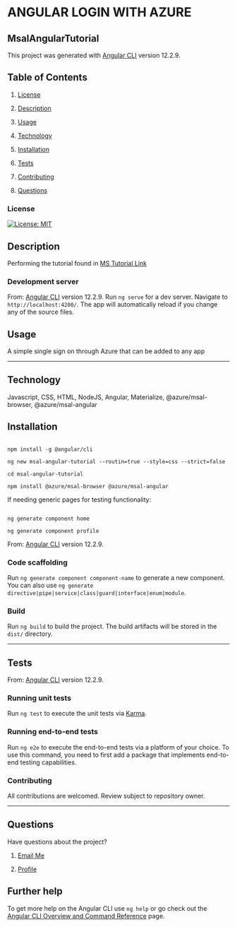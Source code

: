 # ANGULAR LOGIN WITH AZURE

## MsalAngularTutorial

This project was generated with [Angular CLI](https://github.com/angular/angular-cli) version 12.2.9.

## Table of Contents

1. [License](#License)

2. [Description](#Description)

3. [Usage](#Usage)

4. [Technology](#Technology)

5. [Installation](#Installation)

6. [Tests](#Tests)

7. [Contributing](#Contributing)

8. [Questions](#Questions)

### License

[![License: MIT](https://img.shields.io/badge/License-MIT-yellow.svg)](https://opensource.org/licenses/MIT)

## Description

Performing the tutorial found in [MS Tutorial Link](https://docs.microsoft.com/en-us/azure/active-directory/develop/tutorial-v2-angular-auth-code)

### Development server

From: [Angular CLI](https://github.com/angular/angular-cli) version 12.2.9.
Run `ng serve` for a dev server. Navigate to `http://localhost:4200/`. The app will automatically reload if you change any of the source files. 

## Usage

A simple single sign on through Azure that can be added to any app

_ _ _ _

## Technology

Javascript, CSS, HTML, NodeJS, Angular, Materialize, @azure/msal-browser, @azure/msal-angular

## Installation

```

npm install -g @angular/cli

ng new msal-angular-tutorial --routin=true --style=css --strict=false

cd msal-angular-tutorial

npm install @azure/msal-browser @azure/msal-angular

```

If needing generic pages for testing functionality:

```

ng generate component home 

ng generate component profile

```
From: [Angular CLI](https://github.com/angular/angular-cli) version 12.2.9.
### Code scaffolding

Run `ng generate component component-name` to generate a new component. You can also use `ng generate directive|pipe|service|class|guard|interface|enum|module`.

### Build

Run `ng build` to build the project. The build artifacts will be stored in the `dist/` directory.

_ _ _ _

## Tests

From: [Angular CLI](https://github.com/angular/angular-cli) version 12.2.9.

### Running unit tests

Run `ng test` to execute the unit tests via [Karma](https://karma-runner.github.io).

### Running end-to-end tests

Run `ng e2e` to execute the end-to-end tests via a platform of your choice. To use this command, you need to first add a package that implements end-to-end testing capabilities.

### Contributing

All contributions are welcomed. Review subject to repository owner.

_ _ _ _

## Questions

Have questions about the project?

1. [Email Me](mailto:adam.niggebrugge@gmail.com)

2. [Profile](https://github.com/adam-niggebrugge)

## Further help

To get more help on the Angular CLI use `ng help` or go check out the [Angular CLI Overview and Command Reference](https://angular.io/cli) page.
